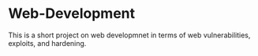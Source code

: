 # Web-Development

This is a short project on web developmnet in terms of web vulnerabilities, exploits, and hardening.
